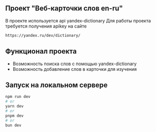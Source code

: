 ## Проект "Веб-карточки слов en-ru"

В проекте используется api yandex-dictionary
Для работы проекта требуется получения apikey на сайте

```bash
https://yandex.ru/dev/dictionary/
```

## Функционал проекта

- Возможность поиска слов с помощью yandex-dictionary
- Возможность добавление слов в карточки для изучения

## Запуск на локальном сервере

```bash
npm run dev
# or
yarn dev
# or
pnpm dev
# or
bun dev
```
